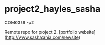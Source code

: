 # project2_hayles_sasha
COM6338 -p2

Remote repo for project 2. 
[portfolio website] (http://www.sashatania.com/newsite)
